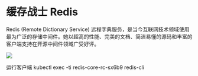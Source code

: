 # 缓存战士 Redis

Redis (Remote Dictionary Service) 远程字典服务，是当今互联网技术领域使用最为广泛的存储中间件。她以超高的性能、完美的文档、简洁易懂的源码和丰富的客户端支持在开源中间件领域广受好评。

![](https://note.youdao.com/yws/api/personal/file/1FAB630DD6CC49E0A3BA04980958CFA9?method=download&shareKey=a0c4b9d1b5015d014d4f1036c9ac3bd1)

运行客户端
kubectl exec -ti redis-core-rc-sx6b9 redis-cli

